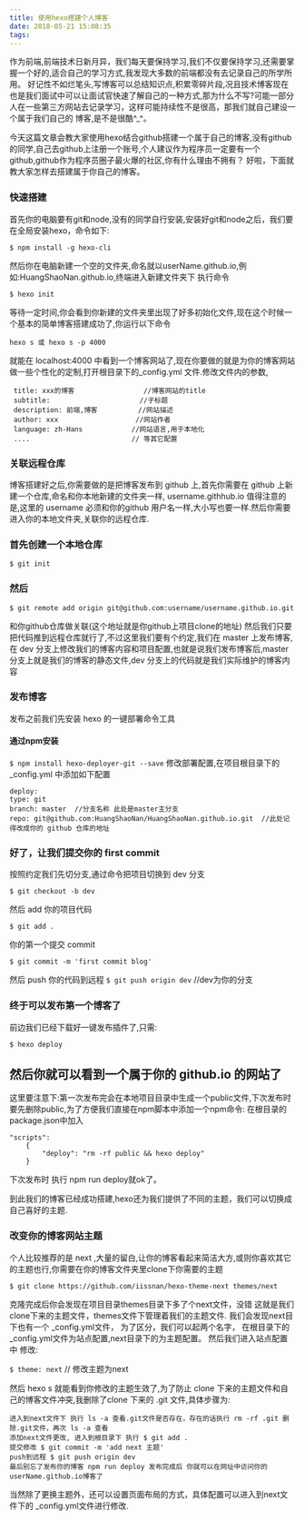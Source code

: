 ```yaml
---
title: 使用hexo搭建个人博客
date: 2018-05-21 15:08:35
tags:
---
```

作为前端,前端技术日新月异，我们每天要保持学习,我们不仅要保持学习,还需要掌握一个好的,适合自己的学习方式,我发现大多数的前端都没有去记录自己的所学所用。
好记性不如烂笔头,写博客可以总结知识点,积累零碎片段,况且技术博客现在也是我们面试中可以让面试官快速了解自己的一种方式,那为什么不写?可能一部分人在一些第三方网站去记录学习，这样可能持续性不是很高，那我们就自己建设一个属于我们自己的
博客,是不是很酷^_^。

今天这篇文章会教大家使用hexo结合github搭建一个属于自己的博客,没有github的同学,自己去github上注册一个账号,个人建议作为程序员一定要有一个github,github作为程序员圈子最火爆的社区,你有什么理由不拥有？
好啦，下面就教大家怎样去搭建属于你自己的博客。


### 快速搭建
首先你的电脑要有git和node,没有的同学自行安装,安装好git和node之后，我们要在全局安装hexo，命令如下:
```
$ npm install -g hexo-cli
```

然后你在电脑新建一个空的文件夹,命名就以userName.github.io,例如:HuangShaoNan.github.io,终端进入新建文件夹下 执行命令
```
$ hexo init 
```

等待一定时间,你会看到你新建的文件夹里出现了好多初始化文件,现在这个时候一个基本的简单博客搭建成功了,你运行以下命令
```
hexo s 或 hexo s -p 4000
```

就能在 localhost:4000 中看到一个博客网站了,现在你要做的就是为你的博客网站做一些个性化的定制,打开根目录下的_config.yml 文件.修改文件内的参数,
```
 title: xxx的博客                 //博客网站的title  
 subtitle:                      //子标题  
 description: 前端,博客          //网站描述  
 author: xxx                   //网站作者  
 language: zh-Hans            //网站语言,用于本地化  
 ....                         // 等其它配置  
```
 ### 关联远程仓库
 博客搭建好之后,你需要做的是把博客发布到 github 上,首先你需要在 github 上新建一个仓库,命名和你本地新建的文件夹一样, username.githhub.io 值得注意的是,这里的 username 必须和你的github 用户名一样,大小写也要一样.然后你需要进入你的本地文件夹,关联你的远程仓库.

 ### 首先创建一个本地仓库
 ```
 $ git init
 ```
 ### 然后
 `$ git remote add origin git@github.com:username/username.github.io.git`

 和你github仓库做关联(这个地址就是你github上项目clone的地址)
 然后我们只要把代码推到远程仓库就行了,不过这里我们要有个约定,我们在 master 上发布博客,在 dev 分支上修改我们的博客内容和项目配置,也就是说我们发布博客后,master 分支上就是我们的博客的静态文件,dev 分支上的代码就是我们实际维护的博客内容

### 发布博客
发布之前我们先安装 hexo 的一键部署命令工具
#### 通过npm安装
`$ npm install hexo-deployer-git --save`
修改部署配置,在项目根目录下的_config.yml 中添加如下配置
```
deploy:
type: git
branch: master  //分支名称 此处是master主分支
repo: git@github.com:HuangShaoNan/HuangShaoNan.github.io.git  //此处记得改成你的 github 仓库的地址
```
### 好了，让我们提交你的 first commit
按照约定我们先切分支,通过命令把项目切换到 dev 分支

`$ git checkout -b dev`

然后 add 你的项目代码

`$ git add .`

你的第一个提交 commit

`$ git commit -m 'first commit blog'`

然后 push 你的代码到远程
`$ git push origin dev` //dev为你的分支

### 终于可以发布第一个博客了
前边我们已经下载好一键发布插件了,只需:

`$ hexo deploy`

然后你就可以看到一个属于你的 github.io 的网站了
----
这里要注意下:第一次发布完会在本地项目目录中生成一个public文件,下次发布时要先删除public,为了方便我们直接在npm脚本中添加一个npm命令:
在根目录的package.json中加入

```
"scripts": 
    {
        "deploy": "rm -rf public && hexo deploy"
    }
```

下次发布时 执行 npm run deploy就ok了。

到此我们的博客已经成功搭建,hexo还为我们提供了不同的主题，我们可以切换成自己喜好的主题.
### 改变你的博客网站主题
个人比较推荐的是 next ,大量的留白,让你的博客看起来简洁大方,或则你喜欢其它的主题也行,你需要在你的博客文件夹里clone下你需要的主题

`$ git clone https://github.com/iissnan/hexo-theme-next themes/next`

克隆完成后你会发现在项目目录themes目录下多了个next文件，没错 这就是我们clone下来的主题文件，themes文件下管理着我们的主题文件.
我们会发现next目下也有一个 _config.yml文件， 为了区分，我们可以起两个名字， 在根目录下的 _config.yml文件为站点配置,next目录下的为主题配置。
然后我们进入站点配置中 修改: 

`$ theme: next` // 修改主题为next

然后 hexo s 就能看到你修改的主题生效了,为了防止 clone 下来的主题文件和自己的博客文件冲突,我删除了clone 下来的 .git 文件,具体步骤为:
```
进入到next文件下 执行 ls -a 查看.git文件是否存在，存在的话执行 rm -rf .git 删除.git文件，再次 ls -a 查看
添加next文件更改, 进入到根目录下 执行 $ git add .
提交修改 $ git commit -m 'add next 主题'
push到远程 $ git push origin dev
最后别忘了发布你的博客 npm run deploy 发布完成后 你就可以在网址中访问你的userName.github.io博客了
```

当然除了更换主题外，还可以设置页面布局的方式，具体配置可以进入到next文件下的 _config.yml文件进行修改.